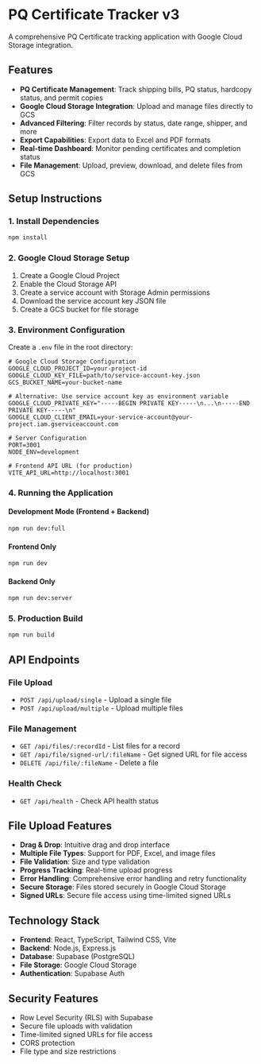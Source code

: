 # PQ Certificate Tracker v3

A comprehensive PQ Certificate tracking application with Google Cloud Storage integration.

## Features

- **PQ Certificate Management**: Track shipping bills, PQ status, hardcopy status, and permit copies
- **Google Cloud Storage Integration**: Upload and manage files directly to GCS
- **Advanced Filtering**: Filter records by status, date range, shipper, and more
- **Export Capabilities**: Export data to Excel and PDF formats
- **Real-time Dashboard**: Monitor pending certificates and completion status
- **File Management**: Upload, preview, download, and delete files from GCS

## Setup Instructions

### 1. Install Dependencies
```bash
npm install
```

### 2. Google Cloud Storage Setup

1. Create a Google Cloud Project
2. Enable the Cloud Storage API
3. Create a service account with Storage Admin permissions
4. Download the service account key JSON file
5. Create a GCS bucket for file storage

### 3. Environment Configuration

Create a `.env` file in the root directory:

```env
# Google Cloud Storage Configuration
GOOGLE_CLOUD_PROJECT_ID=your-project-id
GOOGLE_CLOUD_KEY_FILE=path/to/service-account-key.json
GCS_BUCKET_NAME=your-bucket-name

# Alternative: Use service account key as environment variable
GOOGLE_CLOUD_PRIVATE_KEY="-----BEGIN PRIVATE KEY-----\n...\n-----END PRIVATE KEY-----\n"
GOOGLE_CLOUD_CLIENT_EMAIL=your-service-account@your-project.iam.gserviceaccount.com

# Server Configuration
PORT=3001
NODE_ENV=development

# Frontend API URL (for production)
VITE_API_URL=http://localhost:3001
```

### 4. Running the Application

#### Development Mode (Frontend + Backend)
```bash
npm run dev:full
```

#### Frontend Only
```bash
npm run dev
```

#### Backend Only
```bash
npm run dev:server
```

### 5. Production Build
```bash
npm run build
```

## API Endpoints

### File Upload
- `POST /api/upload/single` - Upload a single file
- `POST /api/upload/multiple` - Upload multiple files

### File Management
- `GET /api/files/:recordId` - List files for a record
- `GET /api/file/signed-url/:fileName` - Get signed URL for file access
- `DELETE /api/file/:fileName` - Delete a file

### Health Check
- `GET /api/health` - Check API health status

## File Upload Features

- **Drag & Drop**: Intuitive drag and drop interface
- **Multiple File Types**: Support for PDF, Excel, and image files
- **File Validation**: Size and type validation
- **Progress Tracking**: Real-time upload progress
- **Error Handling**: Comprehensive error handling and retry functionality
- **Secure Storage**: Files stored securely in Google Cloud Storage
- **Signed URLs**: Secure file access using time-limited signed URLs

## Technology Stack

- **Frontend**: React, TypeScript, Tailwind CSS, Vite
- **Backend**: Node.js, Express.js
- **Database**: Supabase (PostgreSQL)
- **File Storage**: Google Cloud Storage
- **Authentication**: Supabase Auth

## Security Features

- Row Level Security (RLS) with Supabase
- Secure file uploads with validation
- Time-limited signed URLs for file access
- CORS protection
- File type and size restrictions